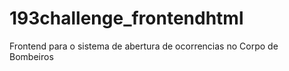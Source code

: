 # 193challenge_frontendhtml
Frontend para o sistema de abertura de ocorrencias no Corpo de Bombeiros

